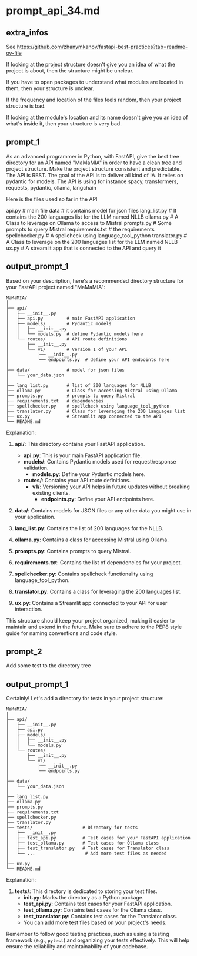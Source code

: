 # prompt_api_34.md


## extra_infos
See https://github.com/zhanymkanov/fastapi-best-practices?tab=readme-ov-file

If looking at the project structure doesn't give you an idea of what the project is about, then the structure might be unclear.

If you have to open packages to understand what modules are located in them, then your structure is unclear.

If the frequency and location of the files feels random, then your project structure is bad.

If looking at the module's location and its name doesn't give you an idea of what's inside it, then your structure is very bad.



## prompt_1

As an advanced programmer in Python, with FastAPI, give the best tree directory for an API named "MaMaMIA" in order to have a clean tree and project structure. Make the project structure consistent and predictable. The API is REST. The goal of the API is to deliver all kind of IA. It relies on pydantic for models. The API is using for instance spacy, transformers, requests, pydantic, ollama, langchain

Here is the files used so far in the API

api.py # main file
data # it contains model for json files
lang_list.py # It contains the 200 languages list for the LLM named NLLB
ollama.py # A Class to leverage on Ollama to access to Mistral
prompts.py # Some prompts to query Mistral
requirements.txt # the requirements
spellchecker.py # A spellcheck using language_tool_python
translator.py # A Class to leverage on the 200 languages list for the LLM named NLLB
ux.py # A streamlit app that is connected to the API and query it


## output_prompt_1
Based on your description, here's a recommended directory structure for your FastAPI project named "MaMaMIA":

```
MaMaMIA/
│
├── api/
│   ├── __init__.py
│   ├── api.py         # main FastAPI application
│   ├── models/        # Pydantic models
│   │   ├── __init__.py
│   │   └── models.py  # define Pydantic models here
│   └── routes/        # API route definitions
│       ├── __init__.py
│       └── v1/        # Version 1 of your API
│           ├── __init__.py
│           └── endpoints.py  # define your API endpoints here
│
├── data/              # model for json files
│   └── your_data.json
│
├── lang_list.py       # list of 200 languages for NLLB
├── ollama.py          # Class for accessing Mistral using Ollama
├── prompts.py         # prompts to query Mistral
├── requirements.txt   # dependencies
├── spellchecker.py    # spellcheck using language_tool_python
├── translator.py      # Class for leveraging the 200 languages list
├── ux.py              # Streamlit app connected to the API
└── README.md
```

Explanation:

1. **api/**: This directory contains your FastAPI application. 
   - **api.py**: This is your main FastAPI application file.
   - **models/**: Contains Pydantic models used for request/response validation.
     - **models.py**: Define your Pydantic models here.
   - **routes/**: Contains your API route definitions. 
     - **v1/**: Versioning your API helps in future updates without breaking existing clients.
       - **endpoints.py**: Define your API endpoints here.
   
2. **data/**: Contains models for JSON files or any other data you might use in your application.

3. **lang_list.py**: Contains the list of 200 languages for the NLLB.

4. **ollama.py**: Contains a class for accessing Mistral using Ollama.

5. **prompts.py**: Contains prompts to query Mistral.

6. **requirements.txt**: Contains the list of dependencies for your project.

7. **spellchecker.py**: Contains spellcheck functionality using language_tool_python.

8. **translator.py**: Contains a class for leveraging the 200 languages list.

9. **ux.py**: Contains a Streamlit app connected to your API for user interaction.

This structure should keep your project organized, making it easier to maintain and extend in the future. Make sure to adhere to the PEP8 style guide for naming conventions and code style.


## prompt_2
Add some test to the directory tree 




## output_prompt_1
Certainly! Let's add a directory for tests in your project structure:

```
MaMaMIA/
│
├── api/
│   ├── __init__.py
│   ├── api.py
│   ├── models/
│   │   ├── __init__.py
│   │   └── models.py
│   └── routes/
│       ├── __init__.py
│       └── v1/
│           ├── __init__.py
│           └── endpoints.py
│
├── data/
│   └── your_data.json
│
├── lang_list.py
├── ollama.py
├── prompts.py
├── requirements.txt
├── spellchecker.py
├── translator.py
├── tests/                   # Directory for tests
│   ├── __init__.py
│   ├── test_api.py          # Test cases for your FastAPI application
│   ├── test_ollama.py       # Test cases for Ollama class
│   ├── test_translator.py   # Test cases for Translator class
│   └── ...                   # Add more test files as needed
│
├── ux.py
└── README.md
```

Explanation:

1. **tests/**: This directory is dedicated to storing your test files.
   - **__init__.py**: Marks the directory as a Python package.
   - **test_api.py**: Contains test cases for your FastAPI application.
   - **test_ollama.py**: Contains test cases for the Ollama class.
   - **test_translator.py**: Contains test cases for the Translator class.
   - You can add more test files based on your project's needs.

Remember to follow good testing practices, such as using a testing framework (e.g., `pytest`) and organizing your tests effectively. This will help ensure the reliability and maintainability of your codebase.